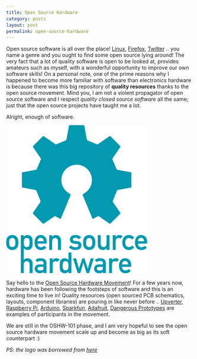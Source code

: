 ```yaml
---
title: Open Source Hardware
category: posts
layout: post
permalink: open-source-hardware
---
```


Open source software is all over the place! [Linux](https://github.com/torvalds/linux), [Firefox](http://www.mozilla.org/en-US/firefox), [Twitter](http://twitter.github.io/) .. you name a genre and you ought to find some open source lying around! The very fact that a lot of quality software is open to be looked at, provides amateurs such as myself, with a wonderful opportunity to improve our own software skills! On a personal note, one of the prime reasons why I happened to become more familiar with software than electronics hardware is because there was this big repository of **quality resources** thanks to the open source movement. Mind you, I am not a violent propagator of open source software and I respect *quality closed source software* all the same; just that the open source projects have taught me a lot.

Alright, enough of software.

![Open Hardware](/img/oshw-logo.png)

Say hello to the [Open Source Hardware Movement](http://freedomdefined.org/OSHW)! For a few years now, hardware has been following the footsteps of software and this is an exciting time to live in! Quality resources (open sourced PCB schematics, layouts, component libraries) are pouring in like never before .. [Upverter](http://www.upverter.com), [Raspberry Pi](http://www.raspberrypi.org/), [Arduino](http://github.com/arduino), [Sparkfun](http://github.com/sparkfun), [Adafruit](http://github.com/adafruit), [Dangerous Prototypes](http://dangerousprototypes.com/‎) are examples of participants in the movement. 

We are still in the OSHW-101 phase, and I am very hopeful to see the open source hardware movement scale up and become as big as its soft counterpart :)

*PS: the logo was borrowed from [here](http://oshwlogo.com)*
